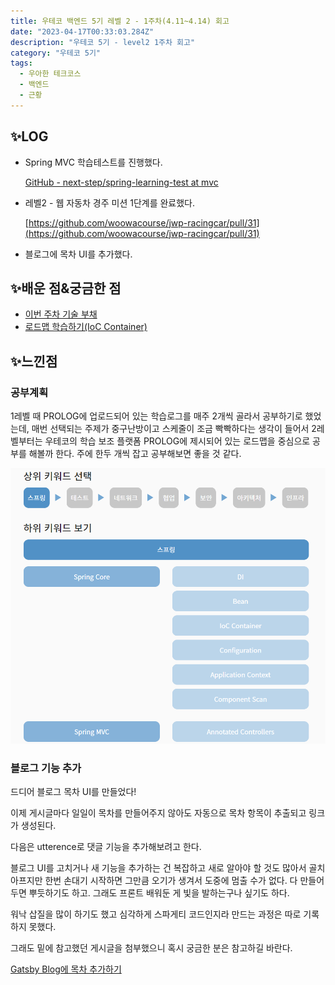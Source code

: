 ```yaml
---
title: 우테코 백엔드 5기 레벨 2 - 1주차(4.11~4.14) 회고
date: "2023-04-17T00:33:03.284Z"
description: "우테코 5기 - level2 1주차 회고"
category: "우테코 5기"
tags:
  - 우아한 테크코스
  - 백엔드
  - 근황
---
```


## ✨LOG

- Spring MVC 학습테스트를 진행했다.

  [GitHub - next-step/spring-learning-test at mvc](https://github.com/next-step/spring-learning-test/tree/mvc)

- 레벨2 - 웹 자동차 경주 미션 1단계를 완료했다.

  [https://github.com/woowacourse/jwp-racingcar/pull/31](https://github.com/woowacourse/jwp-racingcar/pull/31)

- 블로그에 목차 UI를 추가했다.

## ✨배운 점&궁금한 점

- [이번 주차 기술 부채](https://amaran-th.github.io/%EC%9A%B0%ED%85%8C%EC%BD%94%205%EA%B8%B0/[%EA%B8%B0%EC%88%A0%EB%B6%80%EC%B1%84]%20%EC%9A%B0%ED%85%8C%EC%BD%94%205%EA%B8%B0%20%EB%A0%88%EB%B2%A82%20-%201%EC%A3%BC%EC%B0%A8/)
- [로드맵 학습하기(IoC Container)](https://amaran-th.github.io/Spring/[Spring]%20IoC%20Container/)

## ✨느낀점

### 공부계획

1레벨 때 PROLOG에 업로드되어 있는 학습로그를 매주 2개씩 골라서 공부하기로 했었는데, 매번 선택되는 주제가 중구난방이고 스케줄이 조금 빡빡하다는 생각이 들어서 2레벨부터는 우테코의 학습 보조 플랫폼 PROLOG에 제시되어 있는 로드맵을 중심으로 공부를 해볼까 한다. 주에 한두 개씩 잡고 공부해보면 좋을 것 같다.

![Untitled](roadmap.png)

### 블로그 기능 추가

드디어 블로그 목차 UI를 만들었다!

이제 게시글마다 일일이 목차를 만들어주지 않아도 자동으로 목차 항목이 추출되고 링크가 생성된다.

다음은 utterence로 댓글 기능을 추가해보려고 한다.

블로그 UI를 고치거나 새 기능을 추가하는 건 복잡하고 새로 알아야 할 것도 많아서 골치아프지만 한번 손대기 시작하면 그만큼 오기가 생겨서 도중에 멈출 수가 없다. 다 만들어두면 뿌듯하기도 하고. 그래도 프론트 배워둔 게 빛을 발하는구나 싶기도 하다.

워낙 삽질을 많이 하기도 했고 심각하게 스파게티 코드인지라 만드는 과정은 따로 기록하지 못했다.

그래도 밑에 참고했던 게시글을 첨부했으니 혹시 궁금한 분은 참고하길 바란다.

[Gatsby Blog에 목차 추가하기](https://soopdop.github.io/2020/12/03/add-table-of-content-gatsby/)
